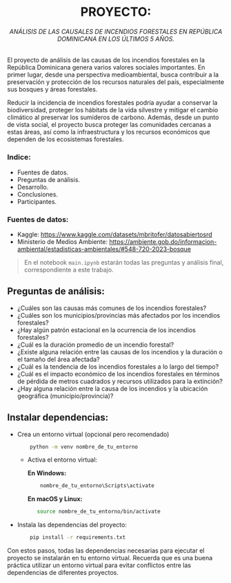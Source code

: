 <h1 align="center">
PROYECTO:    
    
<h6 align="center"> ANÁLISIS DE LAS CAUSALES DE INCENDIOS FORESTALES EN REPÚBLICA DOMINICANA EN LOS ÚLTIMOS 5 AÑOS. </h6>

</h1>

El proyecto de análisis de las causas de los incendios forestales en la República Dominicana genera varios valores sociales importantes. En primer lugar, desde una perspectiva medioambiental, busca contribuir a la preservación y protección de los recursos naturales del país, especialmente sus bosques y áreas forestales.

Reducir la incidencia de incendios forestales podría ayudar a conservar la biodiversidad, proteger los hábitats de la vida silvestre y mitigar el cambio climático al preservar los sumideros de carbono. Además, desde un punto de vista social, el proyecto busca proteger las comunidades cercanas a estas áreas, así como la infraestructura y los recursos económicos que dependen de los ecosistemas forestales.

### Indice:
- Fuentes de datos.
- Preguntas de análisis.
- Desarrollo.
- Conclusiones.
- Participantes.

### Fuentes de datos:

- Kaggle: https://www.kaggle.com/datasets/mbritofer/datosabiertosrd
- Ministerio de Medios Ambiente: https://ambiente.gob.do/informacion-ambiental/estadisticas-ambientales/#548-720-2023-bosque

> En el notebook `main.ipynb` estarán todas las preguntas y análisis final, correspondiente a este trabajo.

## Preguntas de análisis:

- ¿Cuáles son las causas más comunes de los incendios forestales?
- ¿Cuáles son los municipios/provincias más afectados por los incendios forestales?
- ¿Hay algún patrón estacional en la ocurrencia de los incendios forestales?
- ¿Cuál es la duración promedio de un incendio forestal?
- ¿Existe alguna relación entre las causas de los incendios y la duración o el tamaño del área afectada?
- ¿Cuál es la tendencia de los incendios forestales a lo largo del tiempo?
- ¿Cuál es el impacto económico de los incendios forestales en términos de pérdida de metros cuadrados y recursos utilizados para la extinción?
- ¿Hay alguna relación entre la causa de los incendios y la ubicación geográfica (municipio/provincia)?


## Instalar dependencias:
- Crea un entorno virtual (opcional pero recomendado)
    ```bash
        python -m venv nombre_de_tu_entorno
    ```

  - Activa el entorno virtual:

    **En Windows:**
    ```bash
        nombre_de_tu_entorno\Scripts\activate
    ```
    **En macOS y Linux:**
    ```bash
       source nombre_de_tu_entorno/bin/activate
    ```

- Instala las dependencias del proyecto:
    ```bash
        pip install -r requirements.txt
    ```
Con estos pasos, todas las dependencias necesarias para ejecutar el proyecto se instalarán en tu entorno virtual. Recuerda que es una buena práctica utilizar un entorno virtual para evitar conflictos entre las dependencias de diferentes proyectos.